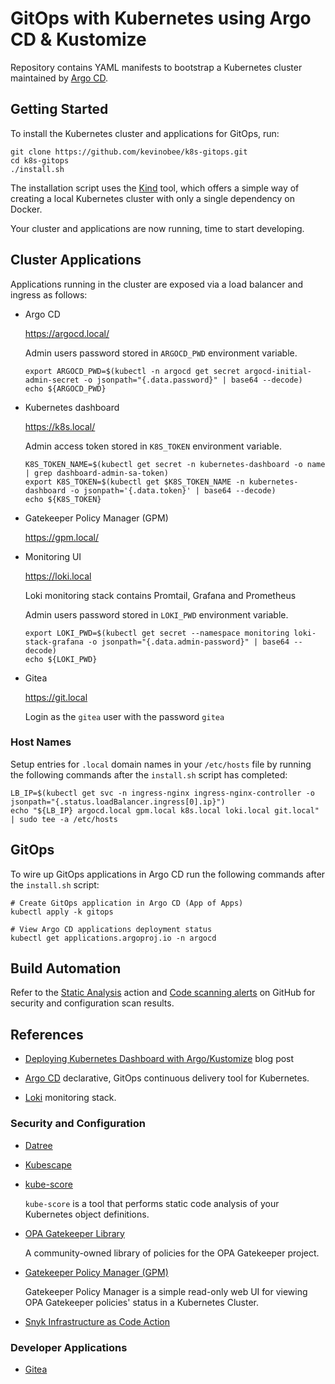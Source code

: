 # GitOps with Kubernetes using Argo CD & Kustomize

Repository contains YAML manifests to bootstrap a Kubernetes cluster maintained by [Argo CD](https://argoproj.github.io/cd/).

## Getting Started

To install the Kubernetes cluster and applications for GitOps, run:

```shell
git clone https://github.com/kevinobee/k8s-gitops.git
cd k8s-gitops
./install.sh
```

The installation script uses the [Kind](https://kind.sigs.k8s.io/) tool, which offers a simple way of creating a local Kubernetes cluster with only a single dependency on Docker.

Your cluster and applications are now running, time to start developing.

## Cluster Applications

Applications running in the cluster are exposed via a load balancer and ingress as follows:

* Argo CD

  <https://argocd.local/>

  Admin users password stored in `ARGOCD_PWD` environment variable.

  ```shell
  export ARGOCD_PWD=$(kubectl -n argocd get secret argocd-initial-admin-secret -o jsonpath="{.data.password}" | base64 --decode)
  echo ${ARGOCD_PWD}
  ```

* Kubernetes dashboard

  <https://k8s.local/>

  Admin access token stored in `K8S_TOKEN` environment variable.

  ```shell
  K8S_TOKEN_NAME=$(kubectl get secret -n kubernetes-dashboard -o name | grep dashboard-admin-sa-token)
  export K8S_TOKEN=$(kubectl get $K8S_TOKEN_NAME -n kubernetes-dashboard -o jsonpath='{.data.token}' | base64 --decode)
  echo ${K8S_TOKEN}
  ```

* Gatekeeper Policy Manager (GPM)

  <https://gpm.local/>

* Monitoring UI

  <https://loki.local>

  Loki monitoring stack contains Promtail, Grafana and Prometheus

  Admin users password stored in `LOKI_PWD` environment variable.

  ```shell
  export LOKI_PWD=$(kubectl get secret --namespace monitoring loki-stack-grafana -o jsonpath="{.data.admin-password}" | base64 --decode)
  echo ${LOKI_PWD}
  ```

* Gitea

  <https://git.local>

  Login as the `gitea` user with the password `gitea`

### Host Names

Setup entries for `.local` domain names in your `/etc/hosts` file by running the following commands after the `install.sh` script has completed:

```shell
LB_IP=$(kubectl get svc -n ingress-nginx ingress-nginx-controller -o jsonpath="{.status.loadBalancer.ingress[0].ip}")
echo "${LB_IP} argocd.local gpm.local k8s.local loki.local git.local" | sudo tee -a /etc/hosts
```

## GitOps

To wire up GitOps applications in Argo CD run the following commands after the `install.sh` script:

```shell
# Create GitOps application in Argo CD (App of Apps)
kubectl apply -k gitops

# View Argo CD applications deployment status
kubectl get applications.argoproj.io -n argocd
```

## Build Automation

Refer to the [Static Analysis](https://github.com/kevinobee/k8s-gitops/actions/workflows/static-analysis.yml) action and [Code scanning alerts](https://github.com/kevinobee/k8s-gitops/security/code-scanning) on GitHub for security and configuration scan results.

## References

* [Deploying Kubernetes Dashboard with Argo/Kustomize](https://www.frakkingsweet.com/deploying-kubernetes-dashboard-with-argo-kustomize/) blog post

* [Argo CD](https://argoproj.github.io/cd/) declarative, GitOps continuous delivery tool for Kubernetes.

* [Loki](https://grafana.com/oss/loki/) monitoring stack.

### Security and Configuration

* [Datree](https://www.datree.io/)

* [Kubescape](https://hub.armo.cloud/docs)

* [kube-score](https://github.com/zegl/kube-score)

  `kube-score` is a tool that performs static code analysis of your Kubernetes object definitions.

* [OPA Gatekeeper Library](https://github.com/open-policy-agent/gatekeeper-library)

  A community-owned library of policies for the OPA Gatekeeper project.

* [Gatekeeper Policy Manager (GPM)](https://github.com/sighupio/gatekeeper-policy-manager)

  Gatekeeper Policy Manager is a simple read-only web UI for viewing OPA Gatekeeper policies' status in a Kubernetes Cluster.

* [Snyk Infrastructure as Code Action](https://github.com/snyk/actions/tree/master/iac)

### Developer Applications

* [Gitea](https://gitea.com/)
